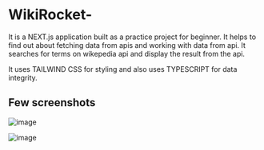 # WikiRocket-

It is a NEXT.js application built as a practice project for beginner. 
It helps to find out about fetching data from apis and working with data from api.
It searches for terms on wikepedia api and display the result from the api. <br/>

It uses TAILWIND CSS for styling and also uses TYPESCRIPT for data integrity. 


## Few screenshots

![image](https://github.com/utsab1231/WikiRocket-/assets/34225667/c58a8dad-a5bf-4f7e-a8e3-267ce81f040e)

![image](https://github.com/utsab1231/WikiRocket-/assets/34225667/cf2f0913-93a6-448a-b02e-e0a0121ad2d1)
